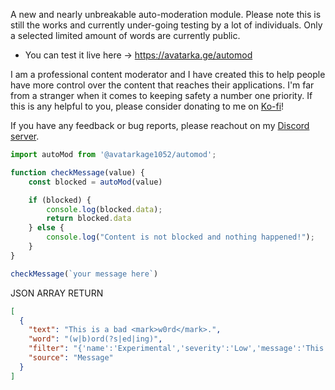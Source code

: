 A new and nearly unbreakable auto-moderation module. Please note this is still the works and currently under-going testing by a lot of individuals. Only a selected limited amount of words are currently public.

- You can test it live here -> https://avatarka.ge/automod

I am a professional content moderator and I have created this to help people have more control over the content that reaches their applications. I'm far from a stranger when it comes to keeping safety a number one priority. If this is any helpful to you, please consider donating to me on [Ko-fi](https://ko-fi.com/avatarkage)!

If you have any feedback or bug reports, please reachout on my [Discord server](https://avatarka.ge/discord).

```js
import autoMod from '@avatarkage1052/automod';

function checkMessage(value) {
    const blocked = autoMod(value)

    if (blocked) {
        console.log(blocked.data);
        return blocked.data
    } else {
        console.log("Content is not blocked and nothing happened!");
    }
}

checkMessage(`your message here`)
```

JSON ARRAY RETURN
```json
[
  {
    "text": "This is a bad <mark>w0rd</mark>.",
    "word": "(w|b)ord(?s|ed|ing)",
    "filter": "{'name':'Experimental','severity':'Low','message':'This word has been limited to experimental accounts','bypass':'Username'}",
    "source": "Message"
  }
]
```
